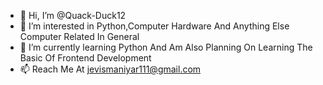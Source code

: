 - 👋 Hi, I’m @Quack-Duck12
- 👀 I’m interested in Python,Computer Hardware And Anything Else Computer Related In General
- 🌱 I’m currently learning Python And Am Also Planning On Learning The Basic Of Frontend Development
- 📫 Reach Me At jevismaniyar111@gmail.com

<!---
Quack-Duck12/Quack-Duck12 is a ✨ special ✨ repository because its `README.md` (this file) appears on your GitHub profile.
You can click the Preview link to take a look at your changes.
--->
